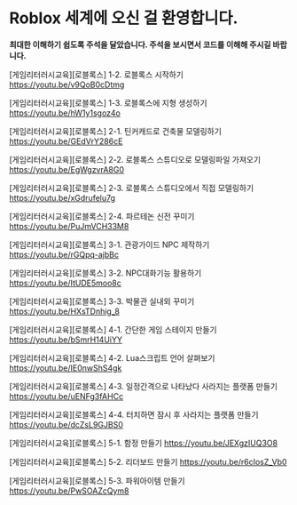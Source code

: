 # Roblox 세계에 오신 걸 환영합니다.


**최대한 이해하기 쉽도록 주석을 달았습니다. 주석을 보시면서 코드를 이해해 주시길 바랍니다.**


[게임리터러시교육][로블록스] 1-2. 로블록스 시작하기  https://youtu.be/v9QoB0cDtmg

[게임리터러시교육][로블록스] 1-3. 로블록스에 지형 생성하기   https://youtu.be/hW1y1sgoz4o

[게임리터러시교육][로블록스] 2-1. 틴커캐드로 건축물 모델링하기   https://youtu.be/GEdVrY286cE

[게임리터러시교육][로블록스] 2-2. 로블록스 스튜디오로 모델링파일 가져오기   https://youtu.be/EgWgzvrA8G0

[게임리터러시교육][로블록스] 2-3. 로블록스 스튜디오에서 직접 모델링하기   https://youtu.be/xGdrufelu7g

[게임리터러시교육][로블록스] 2-4. 파르테논 신전 꾸미기   https://youtu.be/PuJmVCH33M8

[게임리터러시교육][로블록스] 3-1. 관광가이드 NPC 제작하기   https://youtu.be/rGQpq-ajbBc

[게임리터러시교육][로블록스] 3-2. NPC대화기능 활용하기   https://youtu.be/ItUDE5moo8c

[게임리터러시교육][로블록스] 3-3. 박물관 실내외 꾸미기   https://youtu.be/HXsTDnhig_8

[게임리터러시교육][로블록스] 4-1. 간단한 게임 스테이지 만들기   https://youtu.be/bSmrH14UiYY

[게임리터러시교육][로블록스] 4-2. Lua스크립트 언어 살펴보기   https://youtu.be/IE0nwShS4gk

[게임리터러시교육][로블록스] 4-3. 일정간격으로 나타났다 사라지는 플랫폼 만들기   https://youtu.be/uENFg3fAHCc

[게임리터러시교육][로블록스] 4-4. 터치하면 잠시 후 사라지는 플랫폼 만들기   https://youtu.be/dcZsL9GJBS0

[게임리터러시교육][로블록스] 5-1. 함정 만들기   https://youtu.be/JEXgzIUQ3O8

[게임리터러시교육][로블록스] 5-2. 리더보드 만들기   https://youtu.be/r6cIosZ_Vb0

[게임리터러시교육][로블록스] 5-3. 파워아이템 만들기   https://youtu.be/PwSOAZcQym8

